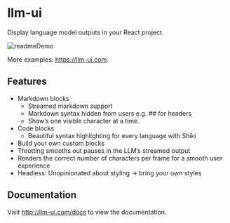 # llm-ui

Display language model outputs in your React project.

![readmeDemo](https://github.com/llm-ui-kit/llm-ui/assets/6640874/bd37553f-5259-4f47-88f5-8ff8702f679d)

More examples: https://llm-ui.com.

## Features

- Markdown blocks
  - Streamed markdown support
  - Markdown syntax hidden from users e.g. ## for headers
  - Show’s one visible character at a time.
- Code blocks
  - Beautiful syntax highlighting for every language with Shiki
- Build your own custom blocks
- Throtting smooths out pauses in the LLM’s streamed output
- Renders the correct number of characters per frame for a smooth user experience
- Headless: Unopinionated about styling -> bring your own styles

## Documentation

Visit http://llm-ui.com/docs to view the documentation.
